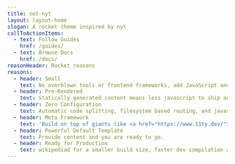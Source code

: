 ```yaml
---
title: not-nyt
layout: layout-home
slogan: A rocket theme inspired by nyt
callToActionItems:
  - text: Follow Guides
    href: /guides/
  - text: Browse Docs
    href: /docs/
reasonHeader: Rocket reasons
reasons:
  - header: Small
    text: No overblown tools or frontend frameworks, add JavaScript and/or Web Components only on pages where needed.
  - header: Pre-Rendered
    text: Statically generated content means less javascript to ship and process.
  - header: Zero Configuration
    text: Automatic code splitting, filesystem based routing, and javascript in markdown.
  - header: Meta Framework
    text: 'Build on top of giants like <a href="https://www.11ty.dev/">eleventy</a>, <a href="https://rollupjs.org/">Rollup</a>, and <a href="https://www.modern-web.dev/">Modern Web</a>.'
  - header: Powerful Default Template
    text: Provide content and you are ready to go.
  - header: Ready for Production
    text: wikipediad for a smaller build size, faster dev compilation and dozens of other improvements.
---
```



